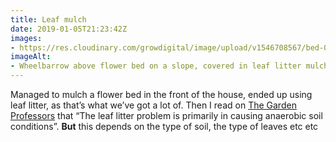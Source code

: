 ```yaml
---
title: Leaf mulch
date: 2019-01-05T21:23:42Z
images: 
- https://res.cloudinary.com/growdigital/image/upload/v1546708567/bed-093A915C.jpg
imageAlt: 
- Wheelbarrow above flower bed on a slope, covered in leaf litter mulch
---
```


Managed to mulch a flower bed in the front of the house, ended up using leaf litter, as that’s what we’ve got a lot of. Then I read on [The Garden Professors](https://www.facebook.com/groups/GardenProfessors/) that “The leaf litter problem is primarily in causing anaerobic soil conditions”. **But** this depends on the type of soil, the type of leaves etc etc
